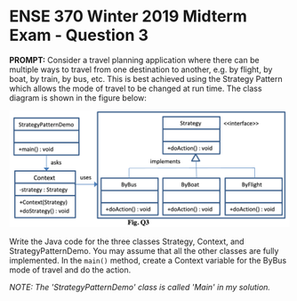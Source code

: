 # ENSE 370 Winter 2019 Midterm Exam - Question 3

**PROMPT:** Consider a travel planning application where there can be multiple ways to travel from one destination to another, e.g. by flight, by boat, by train, by bus, etc. This is best achieved using the Strategy Pattern which allows the mode of travel to be changed at run time. The class diagram is shown in the figure below:

<img src="figQ3.png" width="800">

Write the Java code for the three classes Strategy, Context, and StrategyPatternDemo. You may assume that all the other classes are fully implemented. In the `main()` method, create a Context variable for the ByBus mode of travel and do the action.

*NOTE: The 'StrategyPatternDemo' class is called 'Main' in my solution.*
